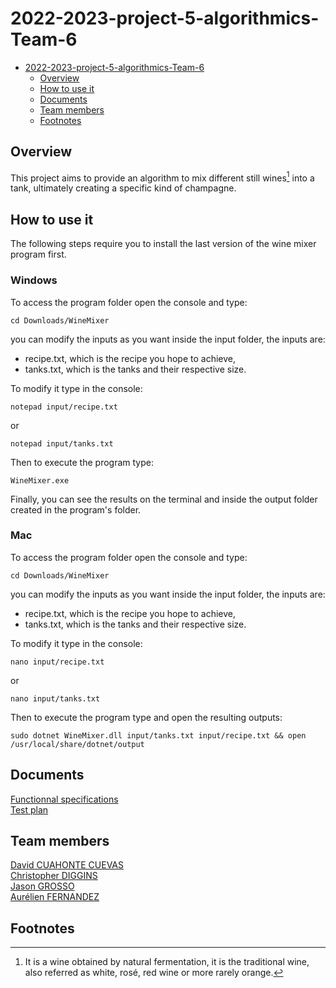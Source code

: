 # 2022-2023-project-5-algorithmics-Team-6

- [2022-2023-project-5-algorithmics-Team-6](#2022-2023-project-5-algorithmics-team-6)
  - [Overview](#overview)
  - [How to use it](#how-to-use-it)
  - [Documents](#documents)
  - [Team members](#team-members)
  - [Footnotes](#footnotes)


## Overview

This project aims to provide an algorithm to mix different still wines[^still_wines] into a tank, ultimately creating a specific kind of champagne.

## How to use it

The following steps require you to install the last version of the wine mixer program first.

### Windows

To access the program folder open the console and type:

```
cd Downloads/WineMixer
```

you can modify the inputs as you want inside the input folder, the inputs are:

- recipe.txt, which is the recipe you hope to achieve,
- tanks.txt, which is the tanks and their respective size.

To modify it type in the console:

```
notepad input/recipe.txt
```

or

```
notepad input/tanks.txt
```

Then to execute the program type:

```
WineMixer.exe
```

Finally, you can see the results on the terminal and inside the output folder created in the program's folder.

### Mac

To access the program folder open the console and type:

```
cd Downloads/WineMixer
```

you can modify the inputs as you want inside the input folder, the inputs are:

- recipe.txt, which is the recipe you hope to achieve,
- tanks.txt, which is the tanks and their respective size.

To modify it type in the console:

```
nano input/recipe.txt
```

or

```
nano input/tanks.txt
```

Then to execute the program type and open the resulting outputs:

```
sudo dotnet WineMixer.dll input/tanks.txt input/recipe.txt && open /usr/local/share/dotnet/output
```

## Documents

[Functionnal specifications](./Functional_Specifications.md)  
[Test plan](./TestPlan.md)

## Team members

[David CUAHONTE CUEVAS](https://github.com/DavidCC812)  
[Christopher DIGGINS](https://github.com/cdiggins)  
[Jason GROSSO](https://github.com/JasonGROSSO)  
[Aurélien FERNANDEZ](https://github.com/aurelienfernandez)

## Footnotes

[^still_wines]: It is a wine obtained by natural fermentation, it is the traditional wine, also referred as white, rosé, red wine or more rarely orange.
